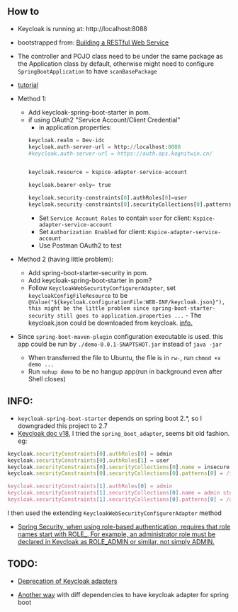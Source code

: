 ## How to
- Keycloak is running at: http://localhost:8088
- bootstrapped from:  [Building a RESTful Web Service
](https://spring.io/guides/gs/rest-service/)
- The controller and POJO class need to be under the same package as the Application class by default, otherwise might need to configure `SpringBootApplication` to have `scanBasePackage`
- [tutorial](https://www.keycloak.org/2017/05/easily-secure-your-spring-boot.html)
- Method 1:
    - Add keycloak-spring-boot-starter in pom.
    - if using OAuth2 "Service Account/Client Credential"
        - in application.properties:
        ```python
        keycloak.realm = Dev-idc
        keycloak.auth-server-url = http://localhost:8088
        #keycloak.auth-server-url = https://auth.ops.kognitwin.cn/


        keycloak.resource = kspice-adapter-service-account

        keycloak.bearer-only= true

        keycloak.security-constraints[0].authRoles[0]=user
        keycloak.security-constraints[0].securityCollections[0].patterns[0]=/*
        ```
        - Set `Service Account Roles` to contain `user` for client: `Kspice-adapter-service-account `
        - Set `Authorization Enabled` for client: `Kspice-adapter-service-account ` 
        - Use Postman OAuth2 to test
     



- Method 2 (having little problem):  
    - Add spring-boot-starter-security in pom.
    - Add keycloak-spring-boot-starter in pom?
    - Follow `KeycloakWebSecurityConfigurerAdapter`, set `keycloakConfigFileResource` to be `    @Value("${keycloak.configurationFile:WEB-INF/keycloak.json}"), this might be the little problem since spring-boot-starter-security still goes to application.properties ...
`   - The keycloak.json could be downloaded from keycloak. [info.](https://www.springcloud.io/post/2022-02/spring-security-keycloak/#gsc.tab=0)

- Since `spring-boot-maven-plugin` configuration executable is used. this app could be run by `./demo-0.0.1-SNAPTSHOT.jar` instead of `java -jar`
    - When transferred the file to Ubuntu, the file is in `rw-`, run `chmod +x demo ...` 
    - Run `nohup demo` to be no hangup app(run in background even after Shell closes)



## INFO:
- `keycloak-spring-boot-starter` depends on spring boot 2.*, so I downgraded this project to 2.7
- [Keycloak doc v18](https://www.keycloak.org/docs/18.0/securing_apps/index.html#_spring_boot_adapter), I tried the `spring_boot_adapter`, seems bit old fashion. eg: 
``` js
keycloak.securityConstraints[0].authRoles[0] = admin
keycloak.securityConstraints[0].authRoles[1] = user
keycloak.securityConstraints[0].securityCollections[0].name = insecure stuff
keycloak.securityConstraints[0].securityCollections[0].patterns[0] = /insecure

keycloak.securityConstraints[1].authRoles[0] = admin
keycloak.securityConstraints[1].securityCollections[0].name = admin stuff
keycloak.securityConstraints[1].securityCollections[0].patterns[0] = /admin
```
I then used the extending `KeycloakWebSecurityConfigurerAdapter` method
- [Spring Security, when using role-based authentication, requires that role names start with ROLE_. For example, an administrator role must be declared in Keycloak as ROLE_ADMIN or similar, not simply ADMIN.](https://www.keycloak.org/docs/18.0/securing_apps/index.html#_spring_security_adapter)


## TODO:
- [Deprecation of Keycloak adapters
](https://www.keycloak.org/2022/02/adapter-deprecation)

- [Another way](https://www.baeldung.com/spring-boot-keycloak) with diff dependencies to have keycloak adapter for spring boot




